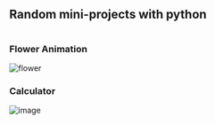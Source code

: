 ## Random mini-projects with python
#

### Flower Animation

![flower](https://github.com/user-attachments/assets/c9a973f9-e9f8-428d-b3da-e69a8a3cc450)

### Calculator
![image](https://github.com/user-attachments/assets/07a8dec2-d8b2-4590-a4c2-e1ccc46612be)
